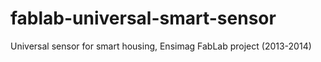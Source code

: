 fablab-universal-smart-sensor
=============================

Universal sensor for smart housing, Ensimag FabLab project (2013-2014)
